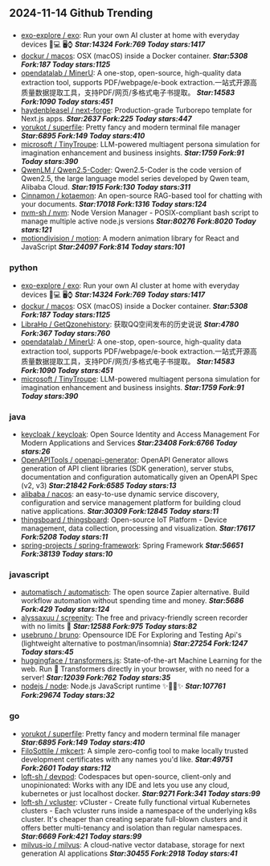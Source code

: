 ## 2024-11-14 Github Trending

### 
* [exo-explore / exo](https://github.com/exo-explore/exo): Run your own AI cluster at home with everyday devices 📱💻 🖥️⌚ ***Star:14324 Fork:769 Today stars:1417***
* [dockur / macos](https://github.com/dockur/macos): OSX (macOS) inside a Docker container. ***Star:5308 Fork:187 Today stars:1125***
* [opendatalab / MinerU](https://github.com/opendatalab/MinerU): A one-stop, open-source, high-quality data extraction tool, supports PDF/webpage/e-book extraction.一站式开源高质量数据提取工具，支持PDF/网页/多格式电子书提取。 ***Star:14583 Fork:1090 Today stars:451***
* [haydenbleasel / next-forge](https://github.com/haydenbleasel/next-forge): Production-grade Turborepo template for Next.js apps. ***Star:2637 Fork:225 Today stars:447***
* [yorukot / superfile](https://github.com/yorukot/superfile): Pretty fancy and modern terminal file manager ***Star:6895 Fork:149 Today stars:410***
* [microsoft / TinyTroupe](https://github.com/microsoft/TinyTroupe): LLM-powered multiagent persona simulation for imagination enhancement and business insights. ***Star:1759 Fork:91 Today stars:390***
* [QwenLM / Qwen2.5-Coder](https://github.com/QwenLM/Qwen2.5-Coder): Qwen2.5-Coder is the code version of Qwen2.5, the large language model series developed by Qwen team, Alibaba Cloud. ***Star:1915 Fork:130 Today stars:311***
* [Cinnamon / kotaemon](https://github.com/Cinnamon/kotaemon): An open-source RAG-based tool for chatting with your documents. ***Star:17018 Fork:1316 Today stars:124***
* [nvm-sh / nvm](https://github.com/nvm-sh/nvm): Node Version Manager - POSIX-compliant bash script to manage multiple active node.js versions ***Star:80276 Fork:8020 Today stars:121***
* [motiondivision / motion](https://github.com/motiondivision/motion): A modern animation library for React and JavaScript ***Star:24097 Fork:814 Today stars:101***

### python
* [exo-explore / exo](https://github.com/exo-explore/exo): Run your own AI cluster at home with everyday devices 📱💻 🖥️⌚ ***Star:14324 Fork:769 Today stars:1417***
* [dockur / macos](https://github.com/dockur/macos): OSX (macOS) inside a Docker container. ***Star:5308 Fork:187 Today stars:1125***
* [LibraHp / GetQzonehistory](https://github.com/LibraHp/GetQzonehistory): 获取QQ空间发布的历史说说 ***Star:4780 Fork:367 Today stars:760***
* [opendatalab / MinerU](https://github.com/opendatalab/MinerU): A one-stop, open-source, high-quality data extraction tool, supports PDF/webpage/e-book extraction.一站式开源高质量数据提取工具，支持PDF/网页/多格式电子书提取。 ***Star:14583 Fork:1090 Today stars:451***
* [microsoft / TinyTroupe](https://github.com/microsoft/TinyTroupe): LLM-powered multiagent persona simulation for imagination enhancement and business insights. ***Star:1759 Fork:91 Today stars:390***

### java
* [keycloak / keycloak](https://github.com/keycloak/keycloak): Open Source Identity and Access Management For Modern Applications and Services ***Star:23408 Fork:6766 Today stars:26***
* [OpenAPITools / openapi-generator](https://github.com/OpenAPITools/openapi-generator): OpenAPI Generator allows generation of API client libraries (SDK generation), server stubs, documentation and configuration automatically given an OpenAPI Spec (v2, v3) ***Star:21842 Fork:6585 Today stars:13***
* [alibaba / nacos](https://github.com/alibaba/nacos): an easy-to-use dynamic service discovery, configuration and service management platform for building cloud native applications. ***Star:30309 Fork:12845 Today stars:11***
* [thingsboard / thingsboard](https://github.com/thingsboard/thingsboard): Open-source IoT Platform - Device management, data collection, processing and visualization. ***Star:17617 Fork:5208 Today stars:11***
* [spring-projects / spring-framework](https://github.com/spring-projects/spring-framework): Spring Framework ***Star:56651 Fork:38139 Today stars:10***

### javascript
* [automatisch / automatisch](https://github.com/automatisch/automatisch): The open source Zapier alternative. Build workflow automation without spending time and money. ***Star:5686 Fork:429 Today stars:124***
* [alyssaxuu / screenity](https://github.com/alyssaxuu/screenity): The free and privacy-friendly screen recorder with no limits 🎥 ***Star:12588 Fork:975 Today stars:82***
* [usebruno / bruno](https://github.com/usebruno/bruno): Opensource IDE For Exploring and Testing Api's (lightweight alternative to postman/insomnia) ***Star:27254 Fork:1247 Today stars:45***
* [huggingface / transformers.js](https://github.com/huggingface/transformers.js): State-of-the-art Machine Learning for the web. Run 🤗 Transformers directly in your browser, with no need for a server! ***Star:12039 Fork:762 Today stars:35***
* [nodejs / node](https://github.com/nodejs/node): Node.js JavaScript runtime ✨🐢🚀✨ ***Star:107761 Fork:29674 Today stars:32***

### go
* [yorukot / superfile](https://github.com/yorukot/superfile): Pretty fancy and modern terminal file manager ***Star:6895 Fork:149 Today stars:410***
* [FiloSottile / mkcert](https://github.com/FiloSottile/mkcert): A simple zero-config tool to make locally trusted development certificates with any names you'd like. ***Star:49751 Fork:2601 Today stars:112***
* [loft-sh / devpod](https://github.com/loft-sh/devpod): Codespaces but open-source, client-only and unopinionated: Works with any IDE and lets you use any cloud, kubernetes or just localhost docker. ***Star:9271 Fork:341 Today stars:99***
* [loft-sh / vcluster](https://github.com/loft-sh/vcluster): vCluster - Create fully functional virtual Kubernetes clusters - Each vcluster runs inside a namespace of the underlying k8s cluster. It's cheaper than creating separate full-blown clusters and it offers better multi-tenancy and isolation than regular namespaces. ***Star:6669 Fork:421 Today stars:99***
* [milvus-io / milvus](https://github.com/milvus-io/milvus): A cloud-native vector database, storage for next generation AI applications ***Star:30455 Fork:2918 Today stars:41***
